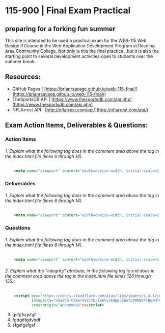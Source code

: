 # 115-900 | Final Exam Practical
preparing for a forking fun summer
------------
This site is intended to be used a practical exam for the WEB-115 Web Design II Course in the Web Application Development Program at Reading Area Community College. Not only is this the final practical, but it is also the starting point to several development activities open to students over the summer break.
## Resources:
- GitHub Pages | [https://brianrsavage.github.io/web-115-final/](https://brianrsavage.github.io/web-115-final/)
- TheSportsDB API | [https://www.thesportsdb.com/api.php](https://www.thesportsdb.com/api.php)
- NFLArrest API | [http://nflarrest.com/api/](http://nflarrest.com/api/)

## Exam Action Items, Deliverables & Questions:

### Action Items
###### 1. Explain what the following tag does in the comment area above the tag in the index.html file (lines 6 through 14).
```html 
    <meta name="viewport" content="width=device-width, initial-scale=1, shrink-to-fit=no">
```
### Deliverables
###### 1. Explain what the following tag does in the comment area above the tag in the index.html file (lines 6 through 14).
```html 
    <meta name="viewport" content="width=device-width, initial-scale=1, shrink-to-fit=no">
```
### Questions
###### 1. Explain what the following tag does in the comment area above the tag in the index.html file (lines 6 through 14).
```html 
    <meta name="viewport" content="width=device-width, initial-scale=1, shrink-to-fit=no">
```
###### 2. Explain what the "integrity" attribute, in the following tag is snd does in the comment area above the tag in the index.html file (lines 126 through 135).
```html 
    <script src="https://cdnjs.cloudflare.com/ajax/libs/jquery/3.4.1/jquery.min.js" 
            integrity="sha256-CSXorXvZcTkaix6Yvo6HppcZGetbYMGWSFlBw8HfCJo=" 
            crossorigin="anonymous"></script>
```

3. gsfgfsgsfgf
4. fgdgdfgdvbdf
5. sfgsfgsfgsf
